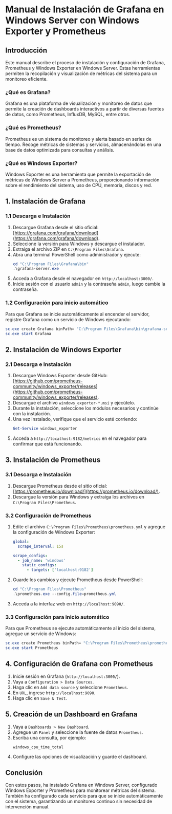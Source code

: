 # Manual de Instalación de Grafana en Windows Server con Windows Exporter y Prometheus

## Introducción
Este manual describe el proceso de instalación y configuración de Grafana, Prometheus y Windows Exporter en Windows Server. Estas herramientas permiten la recopilación y visualización de métricas del sistema para un monitoreo eficiente.

### ¿Qué es Grafana?
Grafana es una plataforma de visualización y monitoreo de datos que permite la creación de dashboards interactivos a partir de diversas fuentes de datos, como Prometheus, InfluxDB, MySQL, entre otros.

### ¿Qué es Prometheus?
Prometheus es un sistema de monitoreo y alerta basado en series de tiempo. Recoge métricas de sistemas y servicios, almacenándolas en una base de datos optimizada para consultas y análisis.

### ¿Qué es Windows Exporter?
Windows Exporter es una herramienta que permite la exportación de métricas de Windows Server a Prometheus, proporcionando información sobre el rendimiento del sistema, uso de CPU, memoria, discos y red.

## 1. Instalación de Grafana
### 1.1 Descarga e Instalación
1. Descargue Grafana desde el sitio oficial: [https://grafana.com/grafana/download](https://grafana.com/grafana/download).
2. Seleccione la versión para Windows y descargue el instalador.
3. Extraiga el archivo ZIP en `C:\Program Files\Grafana`.
4. Abra una terminal PowerShell como administrador y ejecute:
   ```powershell
   cd "C:\Program Files\Grafana\bin"
   .\grafana-server.exe
   ```
5. Acceda a Grafana desde el navegador en `http://localhost:3000/`.
6. Inicie sesión con el usuario `admin` y la contraseña `admin`, luego cambie la contraseña.

### 1.2 Configuración para inicio automático
Para que Grafana se inicie automáticamente al encender el servidor, registre Grafana como un servicio de Windows ejecutando:
```powershell
sc.exe create Grafana binPath= "C:\Program Files\Grafana\bin\grafana-server.exe" start= auto
sc.exe start Grafana
```

## 2. Instalación de Windows Exporter
### 2.1 Descarga e Instalación
1. Descargue Windows Exporter desde GitHub: [https://github.com/prometheus-community/windows_exporter/releases](https://github.com/prometheus-community/windows_exporter/releases).
2. Descargue el archivo `windows_exporter-*.msi` y ejecútelo.
3. Durante la instalación, seleccione los módulos necesarios y continúe con la instalación.
4. Una vez instalado, verifique que el servicio esté corriendo:
   ```powershell
   Get-Service windows_exporter
   ```
5. Acceda a `http://localhost:9182/metrics` en el navegador para confirmar que está funcionando.

## 3. Instalación de Prometheus
### 3.1 Descarga e Instalación
1. Descargue Prometheus desde el sitio oficial: [https://prometheus.io/download/](https://prometheus.io/download/).
2. Descargue la versión para Windows y extraiga los archivos en `C:\Program Files\Prometheus`.

### 3.2 Configuración de Prometheus
1. Edite el archivo `C:\Program Files\Prometheus\prometheus.yml` y agregue la configuración de Windows Exporter:
   ```yaml
   global:
     scrape_interval: 15s

   scrape_configs:
     - job_name: 'windows'
       static_configs:
         - targets: ['localhost:9182']
   ```
2. Guarde los cambios y ejecute Prometheus desde PowerShell:
   ```powershell
   cd "C:\Program Files\Prometheus"
   .\prometheus.exe --config.file=prometheus.yml
   ```
3. Acceda a la interfaz web en `http://localhost:9090/`.

### 3.3 Configuración para inicio automático
Para que Prometheus se ejecute automáticamente al inicio del sistema, agregue un servicio de Windows:
```powershell
sc.exe create Prometheus binPath= "C:\Program Files\Prometheus\prometheus.exe --config.file=prometheus.yml" start= auto
sc.exe start Prometheus
```

## 4. Configuración de Grafana con Prometheus
1. Inicie sesión en Grafana (`http://localhost:3000/`).
2. Vaya a `Configuration > Data Sources`.
3. Haga clic en `Add data source` y seleccione `Prometheus`.
4. En `URL`, ingrese `http://localhost:9090`.
5. Haga clic en `Save & Test`.

## 5. Creación de un Dashboard en Grafana
1. Vaya a `Dashboards > New Dashboard`.
2. Agregue un `Panel` y seleccione la fuente de datos `Prometheus`.
3. Escriba una consulta, por ejemplo:
   ```
   windows_cpu_time_total
   ```
4. Configure las opciones de visualización y guarde el dashboard.

## Conclusión
Con estos pasos, ha instalado Grafana en Windows Server, configurado Windows Exporter y Prometheus para monitorear métricas del sistema. También ha configurado cada servicio para que se inicie automáticamente con el sistema, garantizando un monitoreo continuo sin necesidad de intervención manual.

